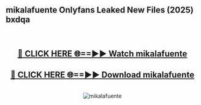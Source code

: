 <h2>mikalafuente Onlyfans Leaked New Files (2025) bxdqa</h2>
<br>
<div align="center">
<h2><a href="https://mediafiles.top/mikalafuente&ref=git" rel="nofollow">🔴 CLICK HERE 🌐==►► Watch mikalafuente</a></h2>
<h2><a href="https://mediafiles.top/mikalafuente&ref=git" rel="nofollow">🔴 CLICK HERE 🌐==►► Download mikalafuente</a></h2>
<br>
<a href="https://mediafiles.top/mikalafuente&ref=git" rel="nofollow" data-target="animated-image.originalLink"><img src="https://i.ibb.co.com/xMMVF88/686577567.gif" alt="mikalafuente" style="max-width: 100%; display: inline-block;" data-target="animated-image.originalImage"></a>
</div>
<br>
<br>